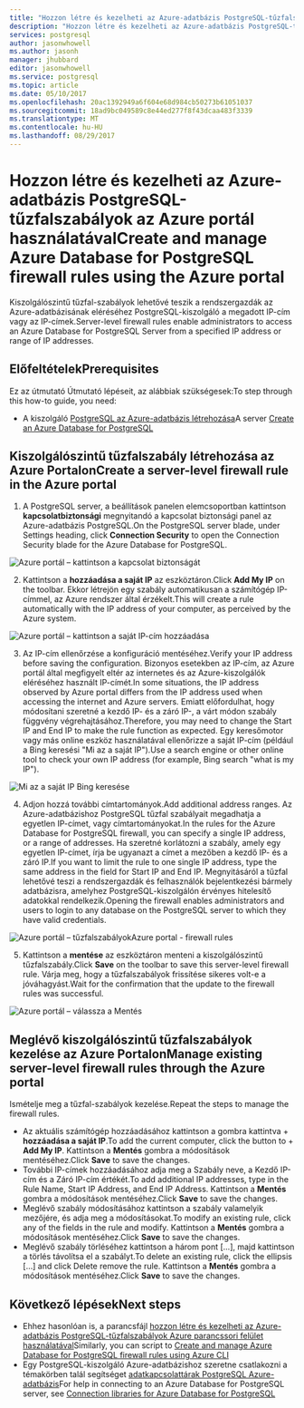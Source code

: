```yaml
---
title: "Hozzon létre és kezelheti az Azure-adatbázis PostgreSQL-tűzfalszabályok az Azure portál használatával |} Microsoft Docs"
description: "Hozzon létre és kezelheti az Azure-adatbázis PostgreSQL-tűzfalszabályok az Azure portál használatával"
services: postgresql
author: jasonwhowell
ms.author: jasonh
manager: jhubbard
editor: jasonwhowell
ms.service: postgresql
ms.topic: article
ms.date: 05/10/2017
ms.openlocfilehash: 20ac1392949a6f604e68d984cb50273b61051037
ms.sourcegitcommit: 18ad9bc049589c8e44ed277f8f43dcaa483f3339
ms.translationtype: MT
ms.contentlocale: hu-HU
ms.lasthandoff: 08/29/2017
---
```

# <a name="create-and-manage-azure-database-for-postgresql-firewall-rules-using-the-azure-portal"></a><span data-ttu-id="fc309-103">Hozzon létre és kezelheti az Azure-adatbázis PostgreSQL-tűzfalszabályok az Azure portál használatával</span><span class="sxs-lookup"><span data-stu-id="fc309-103">Create and manage Azure Database for PostgreSQL firewall rules using the Azure portal</span></span>
<span data-ttu-id="fc309-104">Kiszolgálószintű tűzfal-szabályok lehetővé teszik a rendszergazdák az Azure-adatbázisának eléréséhez PostgreSQL-kiszolgáló a megadott IP-cím vagy az IP-címek.</span><span class="sxs-lookup"><span data-stu-id="fc309-104">Server-level firewall rules enable administrators to access an Azure Database for PostgreSQL Server from a specified IP address or range of IP addresses.</span></span> 

## <a name="prerequisites"></a><span data-ttu-id="fc309-105">Előfeltételek</span><span class="sxs-lookup"><span data-stu-id="fc309-105">Prerequisites</span></span>
<span data-ttu-id="fc309-106">Ez az útmutató Útmutató lépéseit, az alábbiak szükségesek:</span><span class="sxs-lookup"><span data-stu-id="fc309-106">To step through this how-to guide, you need:</span></span>
- <span data-ttu-id="fc309-107">A kiszolgáló [PostgreSQL az Azure-adatbázis létrehozása](quickstart-create-server-database-portal.md)</span><span class="sxs-lookup"><span data-stu-id="fc309-107">A server [Create an Azure Database for PostgreSQL](quickstart-create-server-database-portal.md)</span></span>

## <a name="create-a-server-level-firewall-rule-in-the-azure-portal"></a><span data-ttu-id="fc309-108">Kiszolgálószintű tűzfalszabály létrehozása az Azure Portalon</span><span class="sxs-lookup"><span data-stu-id="fc309-108">Create a server-level firewall rule in the Azure portal</span></span>
1. <span data-ttu-id="fc309-109">A PostgreSQL server, a beállítások panelen elemcsoportban kattintson **kapcsolatbiztonsági** megnyitandó a kapcsolat biztonsági panel az Azure-adatbázis PostgreSQL.</span><span class="sxs-lookup"><span data-stu-id="fc309-109">On the PostgreSQL server blade, under Settings heading, click **Connection Security** to open the Connection Security blade for the Azure Database for PostgreSQL.</span></span>

  ![Azure portál – kattintson a kapcsolat biztonságát](./media/howto-manage-firewall-using-portal/1-connection-security.png)

2. <span data-ttu-id="fc309-111">Kattintson a **hozzáadása a saját IP** az eszköztáron.</span><span class="sxs-lookup"><span data-stu-id="fc309-111">Click **Add My IP** on the toolbar.</span></span> <span data-ttu-id="fc309-112">Ekkor létrejön egy szabály automatikusan a számítógép IP-címmel, az Azure rendszer által érzékelt.</span><span class="sxs-lookup"><span data-stu-id="fc309-112">This will create a rule automatically with the IP address of your computer, as perceived by the Azure system.</span></span>

  ![Azure portál – kattintson a saját IP-cím hozzáadása](./media/howto-manage-firewall-using-portal/2-add-my-ip.png)

3. <span data-ttu-id="fc309-114">Az IP-cím ellenőrzése a konfiguráció mentéséhez.</span><span class="sxs-lookup"><span data-stu-id="fc309-114">Verify your IP address before saving the configuration.</span></span> <span data-ttu-id="fc309-115">Bizonyos esetekben az IP-cím, az Azure portál által megfigyelt eltér az internetes és az Azure-kiszolgálók eléréséhez használt IP-címét.</span><span class="sxs-lookup"><span data-stu-id="fc309-115">In some situations, the IP address observed by Azure portal differs from the IP address used when accessing the internet and Azure servers.</span></span> <span data-ttu-id="fc309-116">Emiatt előfordulhat, hogy módosítani szeretné a kezdő IP- és a záró IP-, a várt módon szabály függvény végrehajtásához.</span><span class="sxs-lookup"><span data-stu-id="fc309-116">Therefore, you may need to change the Start IP and End IP to make the rule function as expected.</span></span>
<span data-ttu-id="fc309-117">Egy keresőmotor vagy más online eszköz használatával ellenőrizze a saját IP-cím (például a Bing keresési "Mi az a saját IP").</span><span class="sxs-lookup"><span data-stu-id="fc309-117">Use a search engine or other online tool to check your own IP address (for example, Bing search "what is my IP").</span></span>

  ![Mi az a saját IP Bing keresése](./media/howto-manage-firewall-using-portal/3-what-is-my-ip.png)

4. <span data-ttu-id="fc309-119">Adjon hozzá további címtartományok.</span><span class="sxs-lookup"><span data-stu-id="fc309-119">Add additional address ranges.</span></span> <span data-ttu-id="fc309-120">Az Azure-adatbázishoz PostgreSQL tűzfal szabályait megadhatja a egyetlen IP-címet, vagy címtartományokat.</span><span class="sxs-lookup"><span data-stu-id="fc309-120">In the rules for the Azure Database for PostgreSQL firewall, you can specify a single IP address, or a range of addresses.</span></span> <span data-ttu-id="fc309-121">Ha szeretné korlátozni a szabály, amely egy egyetlen IP-címet, írja be ugyanazt a címet a mezőben a kezdő IP- és a záró IP.</span><span class="sxs-lookup"><span data-stu-id="fc309-121">If you want to limit the rule to one single IP address, type the same address in the field for Start IP and End IP.</span></span> <span data-ttu-id="fc309-122">Megnyitásáról a tűzfal lehetővé teszi a rendszergazdák és felhasználók bejelentkezési bármely adatbázisra, amelyhez PostgreSQL-kiszolgálón érvényes hitelesítő adatokkal rendelkezik.</span><span class="sxs-lookup"><span data-stu-id="fc309-122">Opening the firewall enables administrators and users to login to any database on the PostgreSQL server to which they have valid credentials.</span></span>

  ![<span data-ttu-id="fc309-123">Azure portál – tűzfalszabályok</span><span class="sxs-lookup"><span data-stu-id="fc309-123">Azure portal - firewall rules</span></span> ](./media/howto-manage-firewall-using-portal/4-specify-addresses.png)

5. <span data-ttu-id="fc309-124">Kattintson a **mentése** az eszköztáron menteni a kiszolgálószintű tűzfalszabály.</span><span class="sxs-lookup"><span data-stu-id="fc309-124">Click **Save** on the toolbar to save this server-level firewall rule.</span></span> <span data-ttu-id="fc309-125">Várja meg, hogy a tűzfalszabályok frissítése sikeres volt-e a jóváhagyást.</span><span class="sxs-lookup"><span data-stu-id="fc309-125">Wait for the confirmation that the update to the firewall rules was successful.</span></span>

  ![Azure portál – válassza a Mentés](./media/howto-manage-firewall-using-portal/5-save-firewall-rule.png)


## <a name="manage-existing-server-level-firewall-rules-through-the-azure-portal"></a><span data-ttu-id="fc309-127">Meglévő kiszolgálószintű tűzfalszabályok kezelése az Azure Portalon</span><span class="sxs-lookup"><span data-stu-id="fc309-127">Manage existing server-level firewall rules through the Azure portal</span></span>
<span data-ttu-id="fc309-128">Ismételje meg a tűzfal-szabályok kezelése.</span><span class="sxs-lookup"><span data-stu-id="fc309-128">Repeat the steps to manage the firewall rules.</span></span>
* <span data-ttu-id="fc309-129">Az aktuális számítógép hozzáadásához kattintson a gombra kattintva + **hozzáadása a saját IP**.</span><span class="sxs-lookup"><span data-stu-id="fc309-129">To add the current computer, click the button to + **Add My IP**.</span></span> <span data-ttu-id="fc309-130">Kattintson a **Mentés** gombra a módosítások mentéséhez.</span><span class="sxs-lookup"><span data-stu-id="fc309-130">Click **Save** to save the changes.</span></span>
* <span data-ttu-id="fc309-131">További IP-címek hozzáadásához adja meg a Szabály neve, a Kezdő IP-cím és a Záró IP-cím értékét.</span><span class="sxs-lookup"><span data-stu-id="fc309-131">To add additional IP addresses, type in the Rule Name, Start IP Address, and End IP Address.</span></span> <span data-ttu-id="fc309-132">Kattintson a **Mentés** gombra a módosítások mentéséhez.</span><span class="sxs-lookup"><span data-stu-id="fc309-132">Click **Save** to save the changes.</span></span>
* <span data-ttu-id="fc309-133">Meglévő szabály módosításához kattintson a szabály valamelyik mezőjére, és adja meg a módosításokat.</span><span class="sxs-lookup"><span data-stu-id="fc309-133">To modify an existing rule, click any of the fields in the rule and modify.</span></span> <span data-ttu-id="fc309-134">Kattintson a **Mentés** gombra a módosítások mentéséhez.</span><span class="sxs-lookup"><span data-stu-id="fc309-134">Click **Save** to save the changes.</span></span>
* <span data-ttu-id="fc309-135">Meglévő szabály törléséhez kattintson a három pont [...], majd kattintson a törlés távolítsa el a szabályt.</span><span class="sxs-lookup"><span data-stu-id="fc309-135">To delete an existing rule, click the ellipsis […] and click Delete remove the rule.</span></span> <span data-ttu-id="fc309-136">Kattintson a **Mentés** gombra a módosítások mentéséhez.</span><span class="sxs-lookup"><span data-stu-id="fc309-136">Click **Save** to save the changes.</span></span>

## <a name="next-steps"></a><span data-ttu-id="fc309-137">Következő lépések</span><span class="sxs-lookup"><span data-stu-id="fc309-137">Next steps</span></span>
- <span data-ttu-id="fc309-138">Ehhez hasonlóan is, a parancsfájl [hozzon létre és kezelheti az Azure-adatbázis PostgreSQL-tűzfalszabályok Azure parancssori felület használatával](howto-manage-firewall-using-cli.md)</span><span class="sxs-lookup"><span data-stu-id="fc309-138">Similarly, you can script to [Create and manage Azure Database for PostgreSQL firewall rules using Azure CLI](howto-manage-firewall-using-cli.md)</span></span>
- <span data-ttu-id="fc309-139">Egy PostgreSQL-kiszolgáló Azure-adatbázishoz szeretne csatlakozni a témakörben talál segítséget [adatkapcsolattárak PostgreSQL Azure-adatbázis](concepts-connection-libraries.md)</span><span class="sxs-lookup"><span data-stu-id="fc309-139">For help in connecting to an Azure Database for PostgreSQL server, see [Connection libraries for Azure Database for PostgreSQL](concepts-connection-libraries.md)</span></span>
